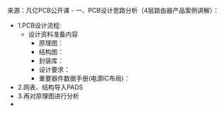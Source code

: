 来源：凡亿PCB公开课 - 
一、PCB设计思路分析（4层路由器产品案例讲解）：  
  - 1.PCB设计流程:  
    - 设计资料准备内容  
      - 原理图：  
      - 结构图：  
      - 封装库：  
      - 设计要求：  
      - 重要器件数据手册(电源IC布局)：  
  - 2.网表、结构导入PADS  
  - 3.再对原理图进行分析  
  - 
  
